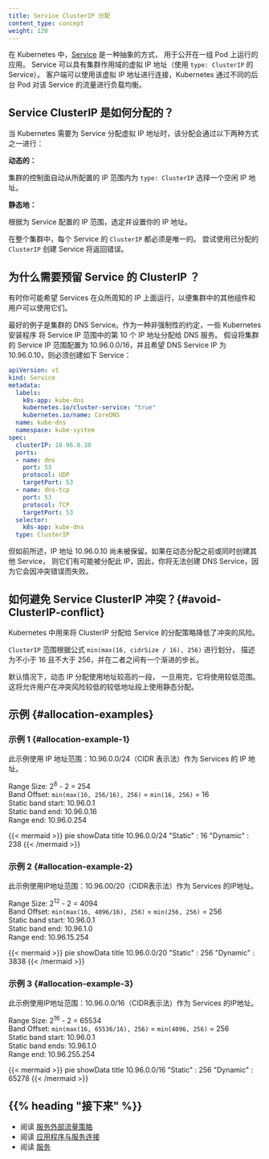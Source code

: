```yaml
---
title: Service ClusterIP 分配
content_type: concept
weight: 120
---
```


<!--
reviewers:
- sftim
- thockin
title: Service ClusterIP allocation
content_type: concept
weight: 120
-->

<!-- overview -->
<!--
In Kubernetes, [Services](/docs/concepts/services-networking/service/) are an abstract way to expose
an application running on a set of Pods. Services
can have a cluster-scoped virtual IP address (using a Service of `type: ClusterIP`).
Clients can connect using that virtual IP address, and Kubernetes then load-balances traffic to that
Service across the different backing Pods.
-->

在 Kubernetes 中，[Service](/zh-cn/docs/concepts/services-networking/service/) 是一种抽象的方式，
用于公开在一组 Pod 上运行的应用。
Service 可以具有集群作用域的虚拟 IP 地址（使用 `type: ClusterIP` 的 Service）。
客户端可以使用该虚拟 IP 地址进行连接，Kubernetes 通过不同的后台 Pod 对该 Service 的流量进行负载均衡。
<!-- body -->
<!--
## How Service ClusterIPs are allocated?
When Kubernetes needs to assign a virtual IP address for a Service,
that assignment happens one of two ways:
_dynamically_
: the cluster's control plane automatically picks a free IP address from within the configured IP range for `type: ClusterIP` Services.
_statically_
: you specify an IP address of your choice, from within the configured IP range for Services.
Across your whole cluster, every Service `ClusterIP` must be unique.
Trying to create a Service with a specific `ClusterIP` that has already
been allocated will return an error.
-->
## Service ClusterIP 是如何分配的？
当 Kubernetes 需要为 Service 分配虚拟 IP 地址时，该分配会通过以下两种方式之一进行：

**动态的：**

集群的控制面自动从所配置的 IP 范围内为 `type: ClusterIP` 选择一个空闲 IP 地址。

**静态地：**

根据为 Service 配置的 IP 范围，选定并设置你的 IP 地址。

在整个集群中，每个 Service 的 `ClusterIP` 都必须是唯一的。
尝试使用已分配的 `ClusterIP` 创建 Service 将返回错误。

<!--
## Why do you need to reserve Service Cluster IPs?
Sometimes you may want to have Services running in well-known IP addresses, so other components and
users in the cluster can use them.
The best example is the DNS Service for the cluster. As a soft convention, some Kubernetes installers assign the 10th IP address from
the Service IP range to the DNS service. Assuming you configured your cluster with Service IP range
10.96.0.0/16 and you want your DNS Service IP to be 10.96.0.10, you'd have to create a Service like
this:
-->
## 为什么需要预留 Service 的 ClusterIP ？

有时你可能希望 Services 在众所周知的 IP 上面运行，以便集群中的其他组件和用户可以使用它们。

最好的例子是集群的 DNS Service。作为一种非强制性的约定，一些 Kubernetes 安装程序
将 Service IP 范围中的第 10 个 IP 地址分配给 DNS 服务。 假设将集群的 Service IP 范围配置为 
10.96.0.0/16，并且希望 DNS Service IP 为 10.96.0.10，则必须创建如下 Service：

```yaml
apiVersion: v1
kind: Service
metadata:
  labels:
    k8s-app: kube-dns
    kubernetes.io/cluster-service: "true"
    kubernetes.io/name: CoreDNS
  name: kube-dns
  namespace: kube-system
spec:
  clusterIP: 10.96.0.10
  ports:
  - name: dns
    port: 53
    protocol: UDP
    targetPort: 53
  - name: dns-tcp
    port: 53
    protocol: TCP
    targetPort: 53
  selector:
    k8s-app: kube-dns
  type: ClusterIP
```
<!--
but as it was explained before, the IP address 10.96.0.10 has not been reserved; if other Services are created
before or in parallel with dynamic allocation, there is a chance they can allocate this IP, hence,
you will not be able to create the DNS Service because it will fail with a conflict error.
-->
但如前所述，IP 地址 10.96.0.10 尚未被保留。如果在动态分配之前或同时创建其他 Service，
则它们有可能被分配此 IP，因此，你将无法创建 DNS Service，因为它会因冲突错误而失败。

<!--
## How can you avoid Service ClusterIP conflicts? {#avoid-ClusterIP-conflict}
The allocation strategy implemented in Kubernetes to allocate ClusterIPs to Services reduces the
risk of collision.
The `ClusterIP` range is divided, based on the formula `min(max(16, cidrSize / 16), 256)`,
described as _never less than 16 or more than 256 with a graduated step between them_.
Dynamic IP assignment uses the upper band by default, once this has been exhausted it will
use the lower range. This will allow users to use static allocations on the lower band with a low
risk of collision.
-->

## 如何避免 Service ClusterIP 冲突？{#avoid-ClusterIP-conflict}

Kubernetes 中用來将 ClusterIP 分配给 Service 的分配策略降低了冲突的风险。

`ClusterIP` 范围根据公式 `min(max(16, cidrSize / 16), 256)` 进行划分，
描述为不小于 16 且不大于 256，并在二者之间有一个渐进的步长。

默认情况下，动态 IP 分配使用地址较高的一段，
一旦用完，它将使用较低范围。这将允许用户在冲突风险较低的较低地址段上使用静态分配。

<!--
## Examples {#allocation-examples}
-->
## 示例 {#allocation-examples}

<!--
### Example 1 {#allocation-example-1}
This example uses the IP address range: 10.96.0.0/24 (CIDR notation) for the IP addresses
of Services.
-->

### 示例 1 {#allocation-example-1}
此示例使用 IP 地址范围：10.96.0.0/24（CIDR 表示法）作为 Services 的 IP 地址。

Range Size: 2<sup>8</sup> - 2 = 254  
Band Offset: `min(max(16, 256/16), 256)` = `min(16, 256)` = 16  
Static band start: 10.96.0.1  
Static band end: 10.96.0.16  
Range end: 10.96.0.254   

{{< mermaid >}}
pie showData
    title 10.96.0.0/24
    "Static" : 16
    "Dynamic" : 238
{{< /mermaid >}}
<!--
### Example 2 {#allocation-example-2}
This example uses the IP address range: 10.96.0.0/20 (CIDR notation) for the IP addresses
of Services.
-->
### 示例 2 {#allocation-example-2}
此示例使用IP地址范围：10.96.00/20（CIDR表示法）作为 Services 的IP地址。

Range Size: 2<sup>12</sup> - 2 = 4094  
Band Offset: `min(max(16, 4096/16), 256)` = `min(256, 256)` = 256  
Static band start: 10.96.0.1  
Static band end: 10.96.1.0  
Range end: 10.96.15.254  

{{< mermaid >}}
pie showData
    title 10.96.0.0/20
    "Static" : 256
    "Dynamic" : 3838
{{< /mermaid >}}
<!--
### Example 3 {#allocation-example-3}
This example uses the IP address range: 10.96.0.0/16 (CIDR notation) for the IP addresses
of Services.
-->
### 示例 3 {#allocation-example-3}
此示例使用IP地址范围：10.96.0.0/16（CIDR表示法）作为 Services 的IP地址。

Range Size: 2<sup>16</sup> - 2 = 65534  
Band Offset: `min(max(16, 65536/16), 256)` = `min(4096, 256)` = 256  
Static band start: 10.96.0.1  
Static band ends: 10.96.1.0  
Range end: 10.96.255.254  

{{< mermaid >}}
pie showData
    title 10.96.0.0/16
    "Static" : 256
    "Dynamic" : 65278
{{< /mermaid >}}
<!--
## {{% heading "whatsnext" %}}
* Read about [Service External Traffic Policy](/docs/tasks/access-application-cluster/create-external-load-balancer/#preserving-the-client-source-ip)
* Read about [Connecting Applications with Services](/docs/concepts/services-networking/connect-applications-service/)
* Read about [Services](/docs/concepts/services-networking/service/)
-->
## {{% heading "接下来" %}}

* 阅读 [服务外部流量策略](zh-cn/docs/tasks/access-application-cluster/create-external-load-balancer/#preserving-the-client-source-ip)
* 阅读 [应用程序与服务连接](zh-cn/docs/concepts/services-networking/connect-applications-service/)
* 阅读 [服务](zh-cn/docs/concepts/services-networking/service/)
